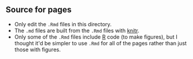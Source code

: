 ## Source for pages

- Only edit the `.Rmd` files in this directory.
- The `.md` files are built from the `.Rmd` files with
  [knitr](http://yihui.name/knitr/).
- Only some of the `.Rmd` files include [R](https://www.r-project.org)
  code (to make figures), but I thought it'd be simpler to use `.Rmd`
  for all of the pages rather than just those with figures.
